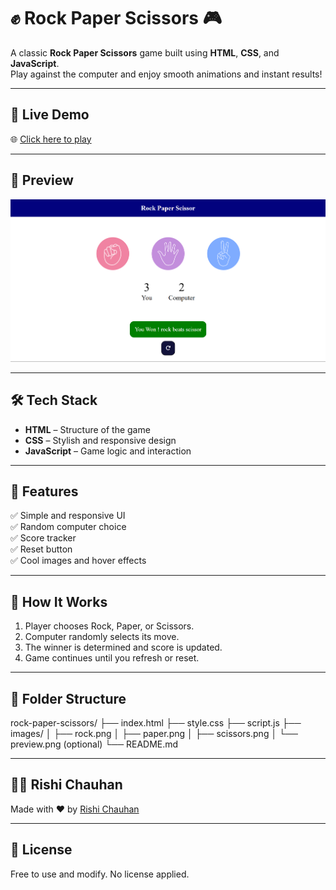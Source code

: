 # ✊ Rock Paper Scissors 🎮

A classic **Rock Paper Scissors** game built using **HTML**, **CSS**, and **JavaScript**.  
Play against the computer and enjoy smooth animations and instant results!

---

## 🚀 Live Demo

🌐 [Click here to play](https://RishiChauhan011.github.io/html-css-js/rock-paper-scissors/)  

---

## 📸 Preview

![Game Preview](./images/preview.png)  

---

## 🛠️ Tech Stack

- **HTML** – Structure of the game
- **CSS** – Stylish and responsive design
- **JavaScript** – Game logic and interaction

---

## 🎯 Features

✅ Simple and responsive UI  
✅ Random computer choice  
✅ Score tracker  
✅ Reset button  
✅ Cool images and hover effects

---

## 🧠 How It Works

1. Player chooses Rock, Paper, or Scissors.
2. Computer randomly selects its move.
3. The winner is determined and score is updated.
4. Game continues until you refresh or reset.

---

## 📂 Folder Structure

rock-paper-scissors/
├── index.html
├── style.css
├── script.js
├── images/
│ ├── rock.png
│ ├── paper.png
│ ├── scissors.png
│ └── preview.png (optional)
└── README.md

---

## 👨‍💻 Rishi Chauhan

Made with ❤️ by [Rishi Chauhan](https://github.com/RishiChauhan011)

---

## 📢 License

Free to use and modify. No license applied.
